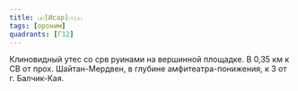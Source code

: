 ```yaml
---
title: ⒜[Исар]⒯⒵
tags: [ороним]
quadrants: [Г12]
---
```


Клиновидный утес со срв руинами на вершинной площадке. В 0,35 км к СВ от прох.
Шайтан-Мердвен, в глубине амфитеатра-понижения, к З от г. Балчик-Кая.
